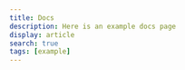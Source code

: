 ```yaml
---
title: Docs
description: Here is an example docs page
display: article
search: true
tags: [example]
---
```

